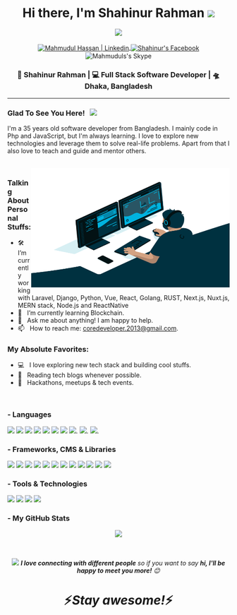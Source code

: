 <div align="center">
   <h1>Hi there, I'm Shahinur Rahman <img src="https://media.giphy.com/media/hvRJCLFzcasrR4ia7z/giphy.gif" width="25px"> </h1>
   <img src="https://pronoun.cyou/x/y?subject=He&object=Him&height=20"> 
</div>

<p align='center'>
<a href="https://www.linkedin.com/in/shahinur-mw">
  <img align="center" alt="Mahmudul Hassan | Linkedin" src="https://img.shields.io/badge/-LinkedIn-0e76a8?style=flat-square&logo=Linkedin&logoColor=white" />
</a>

<a href="https://www.facebook.com/md.shahahinurrahaman">
  <img align="center" alt="Shahinur's Facebook" src="https://img.shields.io/badge/Facebook-0D88F0?style=flat-square&logo=facebook&logoColor=white" />
</a>
<img align="center" alt="Mahmuduls's Skype" src="https://img.shields.io/badge/ninjaprogrammer-0094E1?style=flat-square&logo=skype&logoColor=white" />
 </p>


<div align="center">
<h3>👨‍ Shahinur Rahman | 💻 Full Stack Software Developer | 🛸 Dhaka, Bangladesh</h3>
</div>

<hr>

### Glad To See You Here! &nbsp; ![](https://visitor-badge.glitch.me/badge?page_id=ProMahmudul&style=flat-square&color=0088cc)

I'm a 35 years old software developer from Bangladesh. I mainly code in Php and JavaScript, but I'm always learning. I love to explore new technologies and leverage them to solve real-life problems. Apart from that I also love to teach and guide and mentor others.

<br />
<img align="right" height="270px" width="450px" alt="GIF" src="https://raw.githubusercontent.com/ProMahmudul/ProMahmudul/main/code.gif" />

### Talking About Personal Stuffs:

- 🛠 &nbsp; I’m currently working with Laravel, Django, Python, Vue, React, Golang, RUST, Next.js, Nuxt.js, MERN stack, Node.js and ReactNative
- 🚀 &nbsp; I’m currently learning Blockchain.
- 💬 &nbsp; Ask me about anything! I am happy to help.
- 📫 &nbsp; How to reach me: <coredeveloper.2013@gmail.com>.

### My Absolute Favorites:

- 💻 &nbsp; I love exploring new tech stack and building cool stuffs.
- 📰 &nbsp; Reading tech blogs whenever possible.
- 🍕 &nbsp; Hackathons, meetups & tech events.


<br />

### - Languages
![](https://img.shields.io/badge/-Html-000?&logo=html5&logoColor=fff)
![](https://img.shields.io/badge/-Css-000?&logo=Css3&logoColor=fff)
![](https://img.shields.io/badge/-JavaScript-000?&logo=JavaScript&logoColor=fff)
![](https://img.shields.io/badge/-Php-000?&logo=php&logoColor=fff)
![](https://img.shields.io/badge/-SQL-000?&logo=mysql&logoColor=fff)
![](https://img.shields.io/badge/-C-000?&logo=c&logoColor=fff)
![](https://img.shields.io/badge/-C++-000?&logo=c%2b%2b&logoColor=fff)
![](https://img.shields.io/badge/-RUST-000?&logo=Rust&logoColor=fff).
![](https://img.shields.io/badge/-Python-000?&logo=python&logoColor=fff).
![](https://img.shields.io/badge/-Golang-000?&logo=Go&logoColor=fff).

### - Frameworks, CMS & Libraries
![](https://img.shields.io/badge/-Laravel-000?&logo=Laravel&logoColor=fff)
![](https://img.shields.io/badge/-Codeigniter-000?&logo=Codeigniter&logoColor=fff)
![](https://img.shields.io/badge/-WordPress-000?&logo=WordPress&logoColor=fff)
![](https://img.shields.io/badge/-Bootstrap-000?&logo=Bootstrap&logoColor=fff)
![](https://img.shields.io/badge/-TailwindCSS-000?&logo=TailwindCSS&logoColor=fff)
![](https://img.shields.io/badge/-jQuery-000?&logo=jQuery&logoColor=fff)
![](https://img.shields.io/badge/-Vue.js-000?&logo=Vue.js&logoColor=fff)
![](https://img.shields.io/badge/-Nuxt.js-000?&logo=Nuxt.js&logoColor=fff)
![](https://img.shields.io/badge/-React.js-000?&logo=React&logoColor=fff)
![](https://img.shields.io/badge/-Next.js-000?&logo=Next.js&logoColor=fff)
![](https://img.shields.io/badge/-Django-000?&logo=Django&logoColor=fff)
![](https://img.shields.io/badge/-Flask-000?&logo=Flask&logoColor=fff)

### - Tools & Technologies
![](https://img.shields.io/badge/-Git-000?&logo=Git&logoColor=fff)
![](https://img.shields.io/badge/-Adobe&nbsp;Photoshop-000?&logo=Adobe-Photoshop&logoColor=fff)
![](https://img.shields.io/badge/-Adobe&nbsp;Illustrator-000?&logo=Adobe-illustrator&logoColor=fff)
![](https://img.shields.io/badge/-Linux-000?&logo=Linux&logoColor=fff)



### - My GitHub Stats

<p align="center" >
<a href="https://github.com/promahmudul/github-readme-stats"> 
    <img  src="https://github-readme-stats.vercel.app/api?username=shaheen2013&&show_icons=true&theme=radical"/>
  </a>
</p>

<br>

<p align="center" >
<img src="https://media.giphy.com/media/LnQjpWaON8nhr21vNW/giphy.gif" width="60"> <em><b>I love connecting with different people</b> so if you want to say <b>hi, I'll be happy to meet you more!</b> 😊</em>
</p>
<h1 align='center'>⚡️<i>Stay awesome!</i>⚡️</h1>
